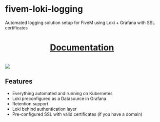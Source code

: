 # fivem-loki-logging
Automated logging solution setup for FiveM using Loki + Grafana with SSL certificates

<div align='center'><h1><a href='https://docs.illenium.dev/free-resources/fivem-loki-logging/setup'>Documentation</a></h3></div>
<br>

<img src="https://i.ibb.co/zQNs9pG/image.png">

## Features

- Everything automated and running on Kubernetes
- Loki preconfigured as a Datasource in Grafana
- Retention support
- Loki behind authentication layer
- Pre-configured SSL with valid certificates (if you have a domain)
